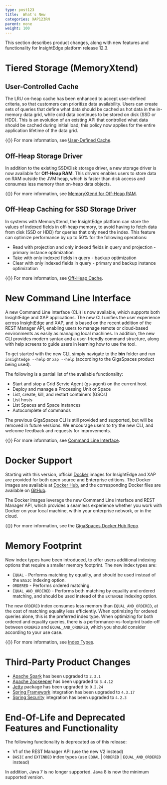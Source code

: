```yaml
---
type: post123
title:  What's New
categories: XAP123RN
parent: none
weight: 100
---
```


This section describes product changes, along with new features and functionality for InsightEdge platform release 12.3.

# Tiered Storage (MemoryXtend)

## User-Controlled Cache

The LRU on-heap cache has been enhanced to accept user-defined criteria, so that customers can prioritize data availability. Users can create sets of queries that define what data should be cached as hot data in the in-memory data grid, while cold data continues to be stored on disk (SSD or HDD). This is an evolution of an existing API that controlled what data should be cached during initial load; this policy now applies for the entire application lifetime of the data grid.

{{<infosign>}} For more information, see [User-Defined Cache](../admin/memoryxtend-overview.html#user-defined-cache).

## Off-Heap Storage Driver

In addition to the existing SSD/Disk storage driver, a new storage driver is now available for **Off-Heap RAM**. This drivers enables users to store data on RAM outside the JVM heap, which is faster than disk access and consumes less memory than on-heap data objects.

{{<infosign>}} For more information, see [MemoryXtend for Off-Heap RAM](../admin/memoryxtend-ohr.html).


## Off-Heap Caching for SSD Storage Driver

In systems with MemoryXtend, the InsightEdge platform can store the values of indexed fields in off-heap memory, to avoid having to fetch data from disk (SSD or HDD) for queries that only need the index. This feature can optimize performance by up to 50% for the following operations:

- Read with projection and only indexed fields in query and projection - primary instance optimization
- Take with only indexed fields in query - backup optimization
- Clear with only indexed fields in query - primary and backup instance optimization

{{<infosign>}} For more information, see [Off-Heap Cache](../admin/memoryxtend-rocksdb-ssd.html#off-heap-cache).

# New Command Line Interface

A new Command Line Interface (CLI) is now available, which supports both InsightEdge and XAP applications. The new CLI unifies the user experience across InsightEdge and XAP, and is based on the recent addition of the REST Manager API, enabling users to manage remote or cloud-based environments as easily as managing local machines. In addition, the new CLI provides modern syntax and a user-friendly command structure, along with help screens to guide users in learning how to use the tool.

To get started with the new CLI, simply navigate to the **bin** folder and run `insightedge --help` or `xap --help` (according to the GigaSpaces product being used).

The following is a partial list of the available functionality:

- Start and stop a Grid Servie Agent (gs-agent) on the current host
- Deploy and manage a Processing Unit or Space
- List, create, kill, and restart containers (GSCs)
- List hosts
- List Spaces and Space instances
- Autocomplete of commands

The previous GigaSpaces CLI is still provided and supported, but will be removed in future versions. We encourage users to try the new CLI, and welcome feedback and requests for improvements.

{{<infosign>}} For more information, see [Command Line Interface](../admin/tools-cli.html).

# Docker Support

Starting with this version, official [Docker](https://www.docker.com) images for InsightEdge and XAP are provided for both open source and Enterprise editions. The Docker images are available at [Docker Hub](https://hub.docker.com/r/gigaspaces/), and the corresponding Docker files are available on [GitHub](https://github.com/gigaspaces/docker).

The Docker images leverage the new Command Line Interface and REST Manager API, which provides a seamless experience whether you work with Docker on your local machine, within your enterprise network, or in the cloud.

{{<infosign>}} For more information, see the [GigaSpaces Docker Hub Repo](https://hub.docker.com/r/gigaspaces/).

# Memory Footprint

New index types have been introduced, to offer users additional indexing options that require a smaller memory footprint. The new index types are:

- `EQUAL` - Performs matching by equality, and should be used instead of the `BASIC` indexing option.
- `ORDERED` - Performs ordered matching.
- `EQUAL_AND_ORDERED` - Performs both matching by equality and ordered matching, and should be used instead of the `EXTENDED` indexing option.

The new `ORDERED` index consumes less memory than `EQUAL_AND_ORDERED`, at the cost of matching equality less efficiently. When optimizing for ordered queries alone, this is the preferred index type. When optimizing for both ordered and equality queries, there is a performance-vs-footprint trade-off between `ORDERED` and `EQUAL_AND_ORDERED`, which you should consider according to your use case.

{{<infosign>}} For more information, see [Index Types](../dev-java/indexing.html#index-types).

# Third-Party Product Changes

* [Apache Spark](https://spark.apache.org/) has been upgraded to `2.3.1`
* [Apache Zookeeper](https://zookeeper.apache.org/) has been upgraded to `3.4.12`
* [Jetty](http://www.eclipse.org/jetty/) package has been upgraded to `9.2.24`
* [Spring Framework](https://projects.spring.io/spring-framework/) integration has been upgraded to `4.3.17`
* [Spring Security](http://projects.spring.io/spring-security/) integration has been upgraded to `4.2.3`

# End-Of-Life and Deprecated Features and Functionality

The following functionality is deprecated as of this release:

- V1 of the REST Manager API (use the new V2 instead)
- `BASIC` and `EXTENDED` index types (use `EQUAL` | `ORDERED` | `EQUAL_AND_ORDERED` instead)

In addition, Java 7 is no longer supported. Java 8 is now the minimum supported version.